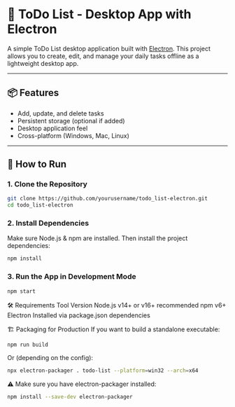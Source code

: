 # 📝 ToDo List - Desktop App with Electron

A simple ToDo List desktop application built with [Electron](https://www.electronjs.org/). This project allows you to create, edit, and manage your daily tasks offline as a lightweight desktop app.

---

## 📦 Features

- Add, update, and delete tasks
- Persistent storage (optional if added)
- Desktop application feel
- Cross-platform (Windows, Mac, Linux)

---

## 🚀 How to Run

### 1. **Clone the Repository**
```bash
git clone https://github.com/yourusername/todo_list-electron.git
cd todo_list-electron
```
### 2. **Install Dependencies**
Make sure Node.js & npm are installed.
Then install the project dependencies:
```bash
npm install
```
### 3. **Run the App in Development Mode**
```bash
npm start
```
🛠 Requirements
Tool	Version
Node.js	v14+ or v16+ recommended
npm	v6+
Electron	Installed via package.json dependencies

🏗 Packaging for Production
If you want to build a standalone executable:

```bash
npm run build
```
Or (depending on the config):
```bash
npx electron-packager . todo-list --platform=win32 --arch=x64
```
⚠️ Make sure you have electron-packager installed:
```bash
npm install --save-dev electron-packager
```
